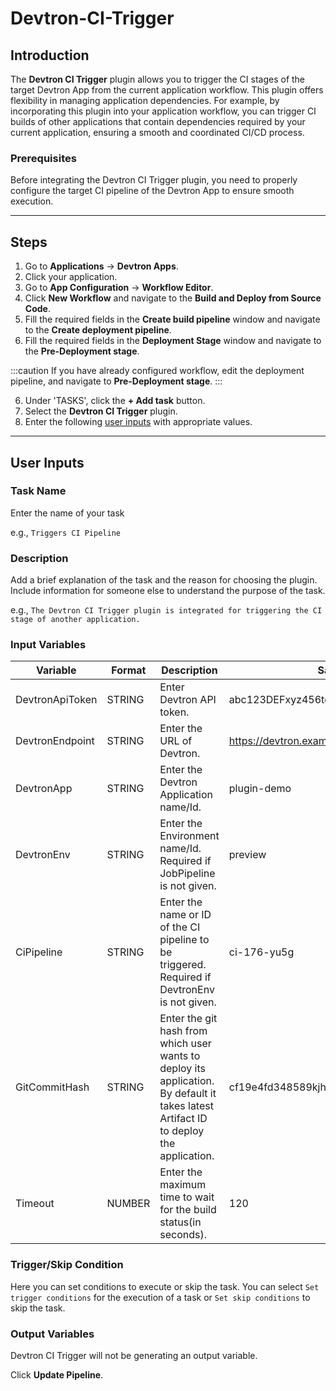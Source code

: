 # Devtron-CI-Trigger

## Introduction
The **Devtron CI Trigger** plugin allows you to trigger the CI stages of the target Devtron App from the current application workflow. This plugin offers flexibility in managing application dependencies. For example, by incorporating this plugin into your application workflow, you can trigger CI builds of other applications that contain dependencies required by your current application, ensuring a smooth and coordinated CI/CD process.

### Prerequisites
Before integrating the Devtron CI Trigger plugin, you need to properly configure the target CI pipeline of the Devtron App to ensure smooth execution.

---

## Steps
1. Go to **Applications** → **Devtron Apps**.
2. Click your application.
3. Go to **App Configuration** → **Workflow Editor**.
4. Click **New Workflow** and navigate to the **Build and Deploy from Source Code**.
5. Fill the required fields in the **Create build pipeline** window and navigate to the **Create deployment pipeline**.
6. Fill the required fields in the **Deployment Stage** window and navigate to the **Pre-Deployment stage**.

:::caution 
If you have already configured workflow, edit the deployment pipeline, and navigate to **Pre-Deployment stage**.
:::

6. Under 'TASKS', click the **+ Add task** button.
7. Select the **Devtron CI Trigger** plugin.
8. Enter the following [user inputs](#user-inputs) with appropriate values.
---

## User Inputs

### Task Name
Enter the name of your task

e.g., `Triggers CI Pipeline`

### Description
Add a brief explanation of the task and the reason for choosing the plugin. Include information for someone else to understand the purpose of the task.

e.g., `The Devtron CI Trigger plugin is integrated for triggering the CI stage of another application.`

### Input Variables

| Variable                 | Format       | Description | Sample Value |
| ------------------------ | ------------ | ----------- | ------------ |
|   DevtronApiToken        | STRING       | Enter Devtron API token. |  abc123DEFxyz456token789            |
|   DevtronEndpoint        | STRING       | Enter the URL of Devtron.     | https://devtron.example.com            |
|   DevtronApp             | STRING       | Enter the Devtron Application name/Id. | plugin-demo |
|   DevtronEnv             | STRING       | Enter the Environment name/Id. Required if JobPipeline is not given. |  preview         |
|   CiPipeline             | STRING       | Enter the name or ID of the CI pipeline to be triggered. Required if DevtronEnv is not given.   | ci-176-yu5g  |
|   GitCommitHash          | STRING       | Enter the git hash from which user wants to deploy its application. By default it takes latest Artifact ID to deploy the application. |    cf19e4fd348589kjhsdjn092nfse01d2234235sdsg        |
|   Timeout   | NUMBER       | Enter the maximum time to wait for the build status(in seconds).|   120   |

### Trigger/Skip Condition
Here you can set conditions to execute or skip the task. You can select `Set trigger conditions` for the execution of a task or `Set skip conditions` to skip the task.

### Output Variables
Devtron CI Trigger will not be generating an output variable.

Click **Update Pipeline**.



